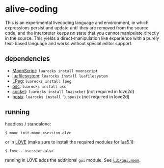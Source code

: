 # alive-coding

This is an experimental livecoding language and environment, in which
expressions persist and update until they are removed from the source code, and
the interpreter keeps no state that you cannot manipulate directly in the
source. This yields a direct-manipulation like experience with a purely
text-based language and works without special editor support.

## dependencies

- [MoonScript][moonscript]: `luarocks install moonscript`
- [luafilesystem][lfs]:     `luarocks install luafilesystem`
- [LPeg][lpeg]:             `luarocks install lpeg`
- [osc][osc]:               `luarocks install osc`
- [socket][socket]:         `luarocks install luasocket` (not required in love2d)
- [posix][posix]:           `luarocks install luaposix` (not required in love2d)

## running

headless / standalone:

    $ moon init.moon <session.alv>

or in [LÖVE][love2d] (make sure to install the required modules for lua5.1):

    $ love . <session.alv>

running in LÖVE adds the additional `gui` module. See [`lib/gui.moon`](lib/gui.moon).

[moonscript]: https://moonscript.org/
[lfs]:        https://keplerproject.github.io/luafilesystem/
[lpeg]:       http://www.inf.puc-rio.br/~roberto/lpeg/
[osc]:        https://github.com/lubyk/osc
[posix]:      https://github.com/luaposix/luaposix
[socket]:     http://w3.impa.br/~diego/software/luasocket/
[love2d]:     https://love2d.org/
